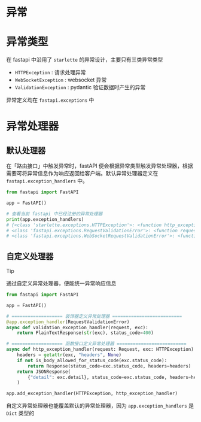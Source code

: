 # 异常

# 异常类型

在 fastapi 中沿用了 `starlette` 的异常设计，主要只有三类异常类型
- `HTTPException` : 请求处理异常
- `WebSocketException` : websocket 异常
- `ValidationException` :  pydantic 验证数据时产生的异常

异常定义均在 `fastapi.exceptions` 中



# 异常处理器

## 默认处理器

在「路由接口」中触发异常时，fastAPI 便会根据异常类型触发异常处理器，根据需要可将异常信息作为响应返回给客户端。默认异常处理器定义在 `fastapi.exception_handlers` 中。

```python
from fastapi import FastAPI

app = FastAPI()

# 查看当前 fastapi 中已经注册的异常处理器
print(app.exception_handlers)
# {<class 'starlette.exceptions.HTTPException'>: <function http_exception_handler at 0x0000029C0B379080>, 
# <class 'fastapi.exceptions.RequestValidationError'>: <function request_validation_exception_handler at 0x0000029C0B3A22A0>, 
# <class 'fastapi.exceptions.WebSocketRequestValidationError'>: <function websocket_request_validation_exception_handler at 0x0000029C0B3A23E0>}
```


## 自定义处理器

>[!tip]
> 通过自定义异常处理器，便能统一异常响应信息


```python
from fastapi import FastAPI

app = FastAPI()

# =================== 装饰器定义异常处理器 ==========================
@app.exception_handler(RequestValidationError)
async def validation_exception_handler(request, exc):
    return PlainTextResponse(str(exc), status_code=400)

# =================== 函数接口定义异常处理器 ==========================
async def http_exception_handler(request: Request, exc: HTTPException) -> Response:
    headers = getattr(exc, "headers", None)
    if not is_body_allowed_for_status_code(exc.status_code):
        return Response(status_code=exc.status_code, headers=headers)
    return JSONResponse(
        {"detail": exc.detail}, status_code=exc.status_code, headers=headers
    )

app.add_exception_handler(HTTPException, http_exception_handler)
```

自定义异常处理器也能覆盖默认的异常处理器，因为 `app.exception_handlers` 是 `Dict` 类型的



